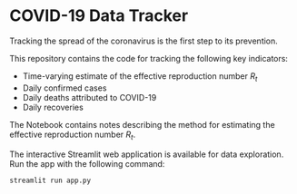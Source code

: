 # COVID-19 Data Tracker

Tracking the spread of the coronavirus is the first step to its prevention.

This repository contains the code for tracking the following key indicators:
- Time-varying estimate of the effective reproduction number $R_t$
- Daily confirmed cases
- Daily deaths attributed to COVID-19
- Daily recoveries

The Notebook contains notes describing the method for estimating the effective reproduction number $R_t$.

The interactive Streamlit web application is available for data exploration. Run the app with the following command:
```
streamlit run app.py
```